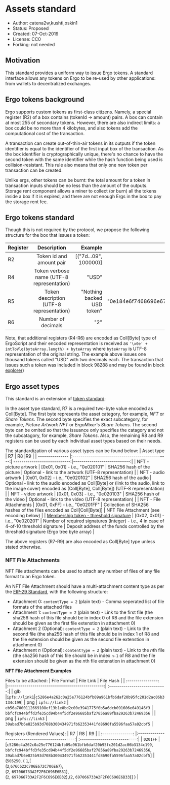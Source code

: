 # Assets standard

* Author: catena2w,kushti,oskin1
* Status: Proposed
* Created: 07-Oct-2019
* License: CC0
* Forking: not needed 

## Motivation 

This standard provides a uniform way to issue Ergo tokens.
A standard interface allows any tokens on Ergo to be re-used by other applications: from wallets to decentralized exchanges.


## Ergo tokens background

Ergo supports custom tokens as first-class citizens.
Namely, a special register (R2) of a box contains (tokenId -> amount) pairs.
A box can contain at most 255 of secondary tokens. However, there are also indirect limits: a box could be no more than 4 kilobytes, and also tokens add the computational cost of the transaction.

A transaction can create out-of-thin-air tokens in its outputs if the token identifier is equal to the identifier of the first input box of the transaction.
As the box identifier is cryptographically unique, there's no chance to have the second token with the same identifier while the hash function being used is collision-resistant.
This rule also means that only one new token per transaction can be created.

Unlike ergs, other tokens can be burnt: the total amount for a token in transaction inputs should be no less than the amount of the outputs.
Storage rent component allows a miner to collect (or burn) all the tokens inside a box if it is expired, and there are not enough Ergs in the box to pay the storage rent fee.

## Ergo tokens standard

Though this is not required by the protocol, we propose the following structure for the box that issues a token:

| Register        | Description                                     | Example                      |Encoded                      |
| --------------- |:-----------------------------------------------:| ----------------------------:|----------------------------:|
| R2              | Token id and amount pair                        | [("7d...09", 100000)]        |                             |
| R4              | Token verbose name (UTF-8 representation)       | "USD"                        | "0e03555344"                |
| R5              | Token description (UTF-8 representation)        | "Nothing backed USD token"   | "0e184e6f7468696e67206261636b65642055534420746f6b656e"  |
| R6              | Number of decimals                              | "2"                          | "0e0132"                         |

Note, that additional registers (R4-R6) are encoded as Coll[Byte] type of ErgoScript and their encoded representation is received as `'\x0e' + intToVlq(byteArray.length) + byteArray` where `byteArray` is UTF-8 representation of the original string.
The example above issues one thousand tokens called "USD" with two decimals each.
The transaction that issues such a token was included in block 98288 and may be found in block [explorer](https://explorer.ergoplatform.com/en/transactions/5c131f8ae9fa68dab1bac654aa66d364bc7da12107f337a0c9d3d80d8951ee41))

## Ergo asset types

This standard is an extension of [token standard](#ergo-tokens-standard):

In the asset type standard, R7 is a required two-byte value encoded as Coll[Byte]. The first byte represents the asset category, for example, _NFT_ or _Share Tokens_. The second byte specifies the exact subcategory, for example, _Picture Artwork NFT_ or _ErgoMixer's Share Tokens_. The second byte can be omited so that the issuance only specifies the catagory and not the subcatagory, for example, _Share Tokens_.
Also, the remaining R8 and R9 registers can be used by each individual asset types based on their needs.

The standardization of various asset types can be found below:
| Asset type        | R7                                     | R8                      |R9                      |
| --------------- |:-----------------------------------------------:| ----------------------------:|----------------------------:|
| NFT - picture artwork              | [0x01, 0x01] - i.e., "0e020101"                        | SHA256 hash of the picture    | Optional - link to the artwork (UTF-8 representation) |
| NFT - audio artwork              | [0x01, 0x02] - i.e., "0e020102"                        | SHA256 hash of the audio    | Optional - link to the audio encoded as Coll[Byte] or (link to the audio, link to the image cover) encoded as (Coll[Byte], Coll[Byte]) (UTF-8 representation) |
| NFT - video artwork              | [0x01, 0x03] - i.e., "0e020103"                        | SHA256 hash of the video    | Optional - link to the video (UTF-8 representation) |
| NFT - File Attachments             | [0x01, 0xFF] - i.e., "0e0201FF"                        | Collection of SHA256 hashes of the files encoded as Coll[Coll[Byte]]    | NFT File Attachment (see encoding below) |
| [Membership token - threshold signature](https://www.ergoforum.org/t/a-simpler-collective-spending-approach-for-everyone/476)              | [0x02, 0x01] - i.e., "0e020201"                        | Number of required signatures (Integer) - i.e., 4 in case of 4-of-10 threshold signature   | Deposit address of the funds controlled by the threshold signature (Ergo tree byte array) |

The above registers (R7-R9) are also encoded as Coll[Byte] type unless stated otherwise.

### NFT File Attachments
NFT File attachments can be used to attach any number of files of any file format to an Ergo token.

An NFT File Attachment should have a multi-attachment content type as per the [EIP-29 Standard](https://github.com/ergoplatform/eips/pull/58), with the following structure:
- Attachment 0: `contentType = 2` (plain text) - Comma seperated list of file formats of the attached files
- Attachment 1: `contentType = 2` (plain text) - Link to the first file (the sha256 hash of this file should be in index 0 of R8 and the file extension should be given as the first file extenstion in attachment 0)
- Attachment 2 (Optional): `contentType = 2` (plain text) - Link to the second file (the sha256 hash of this file should be in index 1 of R8 and the file extension should be given as the second file extenstion in attachment 0)
- Attachment *n* (Optional): `contentType = 2` (plain text) - Link to the *n*th file (the sha256 hash of this file should be in index `n-1` of R8 and the file extension should be given as the *n*th file extenstion in attachment 0)

**NFT File Attachment Examples**

Files to be attached:
| File Format        | File Link                                     | File Hash                      |
| :---------------: |:-----------------------------------------------:| :----------------------------:|
| glb            |`ipfs://link1`|`c5286e4a262c0a25e776124bfb09a961bfb6daf20b95fc201d2ac06b3134c199`|
| png             | `ipfs://link2`                 |  `eb56a7800112669108ef13b1e8bd2c00e3941775f0b5a6dcb091606e649146f3` | `bbfcfc944bffd3fe35cd94b44f5df2e96685baf27856a89fba29263b72469356`    | 
| png           | `ipfs://link3` | `39abad7b6e825b93d708b300434971fb62353441fd8690fa5596faa57a02cbf5`    | 

Registers (Rendered Values):
| R7        | R8                                    | R9                      |
| :---------------: |:-----------------------------------------------:| :----------------------------:|
| `0201FF`    |[`c5286e4a262c0a25e776124bfb09a961bfb6daf20b95fc201d2ac06b3134c199`, `bbfcfc944bffd3fe35cd94b44f5df2e96685baf27856a89fba29263b72469356`, `39abad7b6e825b93d708b300434971fb62353441fd8690fa5596faa57a02cbf5`]                 |  (`505250`, ( `1`,[<br>(`2`,`676C622C706E672C706E67`),<br>(`2`, `697066733A2F2F6C696E6B31`),<br>(`2`, `697066733A2F2F6C696E6B32`),(`2`, `697066733A2F2F6C696E6B33`)] )    |




